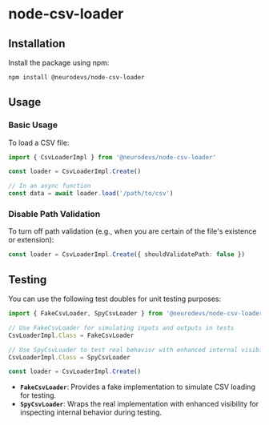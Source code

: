 # node-csv-loader

## Installation

Install the package using npm:

```bash
npm install @neurodevs/node-csv-loader
```

## Usage

### Basic Usage

To load a CSV file:

```typescript
import { CsvLoaderImpl } from '@neurodevs/node-csv-loader'

const loader = CsvLoaderImpl.Create()

// In an async function
const data = await loader.load('/path/to/csv')
```

### Disable Path Validation

To turn off path validation (e.g., when you are certain of the file's existence or extension):

```typescript
const loader = CsvLoaderImpl.Create({ shouldValidatePath: false })
```

## Testing

You can use the following test doubles for unit testing purposes:

```typescript
import { FakeCsvLoader, SpyCsvLoader } from '@neurodevs/node-csv-loader'

// Use FakeCsvLoader for simulating inputs and outputs in tests
CsvLoaderImpl.Class = FakeCsvLoader

// Use SpyCsvLoader to test real behavior with enhanced internal visibility
CsvLoaderImpl.Class = SpyCsvLoader

const loader = CsvLoaderImpl.Create()
```

- **`FakeCsvLoader`**: Provides a fake implementation to simulate CSV loading for testing.
- **`SpyCsvLoader`**: Wraps the real implementation with enhanced visibility for inspecting internal behavior during testing.
